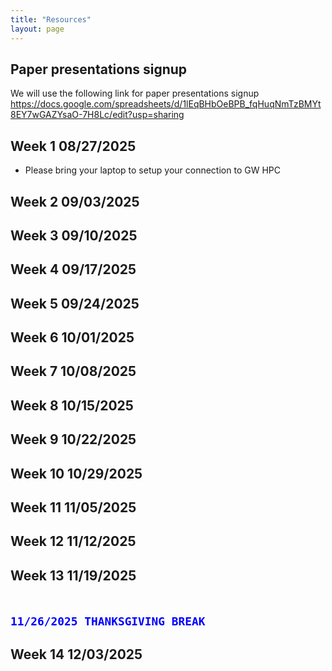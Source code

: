 ```yaml
---
title: "Resources"
layout: page
---
```


## Paper presentations signup
We will use the following link for paper presentations signup https://docs.google.com/spreadsheets/d/1lEqBHbOeBPB_fqHuqNmTzBMYt8EY7wGAZYsaO-7H8Lc/edit?usp=sharing

## Week 1 08/27/2025
- Please bring your laptop to setup your connection to GW HPC

## Week 2 09/03/2025
 
## Week 3 09/10/2025

## Week 4 09/17/2025
## Week 5 09/24/2025
## Week 6 10/01/2025
## Week 7 10/08/2025
## Week 8 10/15/2025
## Week 9 10/22/2025
## Week 10 10/29/2025
## Week 11 11/05/2025
## Week 12 11/12/2025
## Week 13 11/19/2025
## <code><span style="color:blue"> 11/26/2025 THANKSGIVING BREAK </span></code>
## Week 14 12/03/2025
